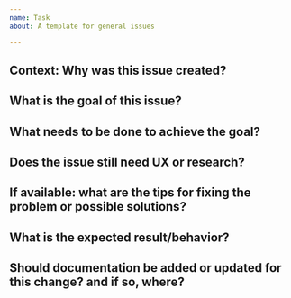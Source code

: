 ```yaml
---
name: Task
about: A template for general issues

---
```

## Context: Why was this issue created?


## What is the goal of this issue?
 

## What needs to be done to achieve the goal?
 

## Does the issue still need UX or research?
 

## If available: what are the tips for fixing the problem or possible solutions?
 

## What is the expected result/behavior?
 

## Should documentation be added or updated for this change? and if so, where?
 
